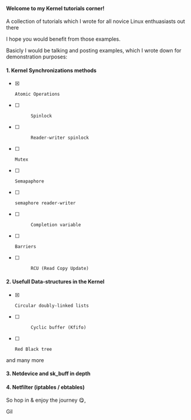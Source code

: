 #### Welcome to my Kernel tutorials corner!

A collection of tutorials which I wrote for all novice Linux enthuasiasts out there

I hope you would benefit from those examples.

Basicly I would be talking and posting examples, which I wrote down for demonstration purposes:


#### 1. Kernel Synchronizations methods
- [x]     Atomic Operations
- [ ]			Spinlock
- [ ]			Reader-writer spinlock
- [ ]     Mutex
- [ ]     Semapaphore
- [ ]     semaphore reader-writer
- [ ]			Completion variable
- [ ]     Barriers
- [ ]			RCU (Read Copy Update)

  
#### 2. Usefull Data-structures in the Kernel
- [x]     Circular doubly-linked lists
- [ ]			Cyclic buffer (Kfifo)
- [ ]     Red Black tree
and many more

#### 3. Netdevice and sk_buff in depth

#### 4. Netfilter (iptables / ebtables) 






So hop in & enjoy the journey :yum:,

Gil
